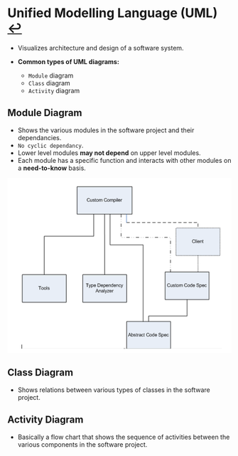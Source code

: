 # Unified Modelling Language (UML) [↩](../Contents/SE.md)
- Visualizes architecture and design of a software system.

- **Common types of UML diagrams:**
    - `Module` diagram
    - `Class` diagram
    - `Activity` diagram

## Module Diagram
- Shows the various modules in the software project and their dependancies.
- `No cyclic dependancy`.
- Lower level modules **may not depend** on upper level modules.
- Each module has a specific function and interacts with other modules on a **need-to-know** basis.

![ModuleDiag](image.png)

## Class Diagram
- Shows relations between various types of classes in the software project.

## Activity Diagram
- Basically a flow chart that shows the sequence of activities between the various components in the software project.